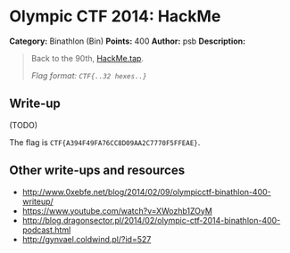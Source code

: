 # Olympic CTF 2014: HackMe

**Category:** Binathlon (Bin)
**Points:** 400
**Author:** psb
**Description:**

> Back to the 90th, [HackMe.tap](HackMe.tap).
>
> _Flag format: `CTF{..32 hexes..}`_

## Write-up

(TODO)

The flag is `CTF{A394F49FA76CC8D09AA2C7770F5FFEAE}`.

## Other write-ups and resources

* <http://www.0xebfe.net/blog/2014/02/09/olympicctf-binathlon-400-writeup/>
* <https://www.youtube.com/watch?v=XWozhb1ZOyM>
* <http://blog.dragonsector.pl/2014/02/olympic-ctf-2014-binathlon-400-podcast.html>
* <http://gynvael.coldwind.pl/?id=527>
